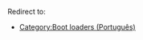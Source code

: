 Redirect to:

*   [Category:Boot loaders (Português)](/index.php/Category:Boot_loaders_(Portugu%C3%AAs) "Category:Boot loaders (Português)")
